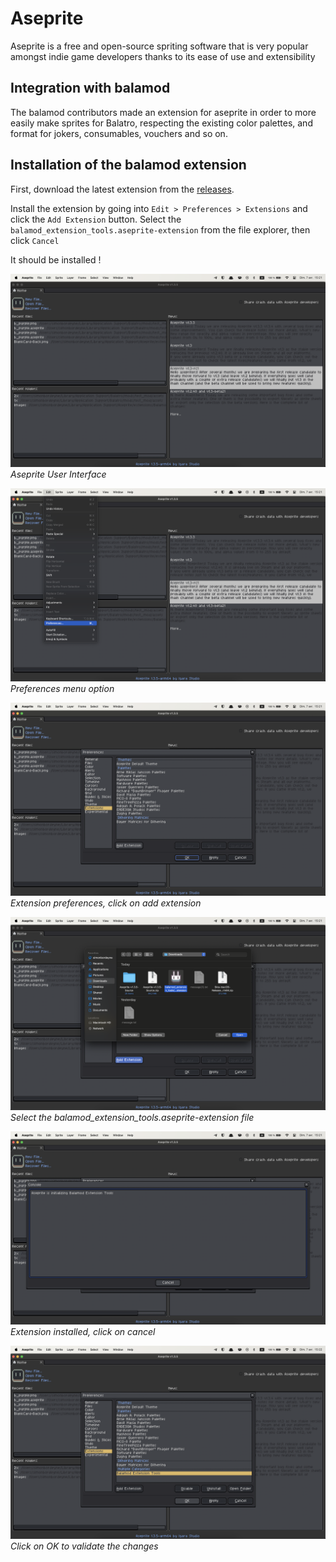 # Aseprite

Aseprite is a free and open-source spriting software that is very popular amongst
indie game developers thanks to its ease of use and extensibility

## Integration with balamod

The balamod contributors made an extension for aseprite in order to more easily
make sprites for Balatro, respecting the existing color palettes, and format for
jokers, consumables, vouchers and so on.

## Installation of the balamod extension

First, download the latest extension from the [releases](https://github.com/balamod/aseprite-balamod-extension/releases/latest).

Install the extension by going into `Edit > Preferences > Extensions` and click the `Add Extension` button.
Select the `balamod_extension_tools.aseprite-extension` from the file explorer, then click `Cancel`

It should be installed !

![aseprite_step_1](../images/aseprite_step_1.png)
*Aseprite User Interface*

![aseprite_step_2](../images/aseprite_step_2.png)
*Preferences menu option*

![aseprite_step_3](../images/aseprite_step_3.png)
*Extension preferences, click on add extension*

![aseprite_step_4](../images/aseprite_step_4.png)
*Select the balamod_extension_tools.aseprite-extension file*

![aseprite_step_5](../images/aseprite_step_5.png)
*Extension installed, click on cancel*

![aseprite_step_6](../images/aseprite_step_6.png)
*Click on OK to validate the changes*
